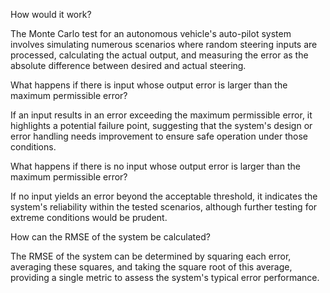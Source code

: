 How would it work?

The Monte Carlo test for an autonomous vehicle's auto-pilot system involves simulating numerous scenarios where random steering inputs are processed, calculating the actual output, and measuring the error as the absolute difference between desired and actual steering.

What happens if there is input whose output error is larger than the maximum permissible error?

If an input results in an error exceeding the maximum permissible error, it highlights a potential failure point, suggesting that the system's design or error handling needs improvement to ensure safe operation under those conditions.

What happens if there is no input whose output error is larger than the maximum permissible error?

If no input yields an error beyond the acceptable threshold, it indicates the system's reliability within the tested scenarios, although further testing for extreme conditions would be prudent.

How can the RMSE of the system be calculated?

The RMSE of the system can be determined by squaring each error, averaging these squares, and taking the square root of this average, providing a single metric to assess the system's typical error performance.
